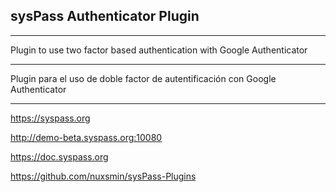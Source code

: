 ## sysPass Authenticator Plugin

----------------

Plugin to use two factor based authentication with Google Authenticator

----------------

Plugin para el uso de doble factor de autentificación con Google Authenticator

----------------

https://syspass.org

http://demo-beta.syspass.org:10080

https://doc.syspass.org

https://github.com/nuxsmin/sysPass-Plugins
